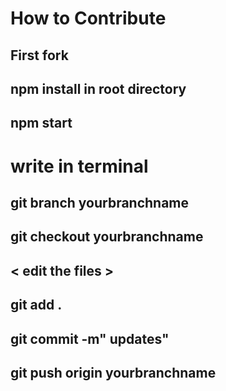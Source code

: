# How to Contribute

## First fork 
## npm install in root directory
## npm start

# write in terminal
## git branch yourbranchname
## git checkout yourbranchname
## < edit the files >
## git add .
## git commit -m" updates"
## git push origin yourbranchname
